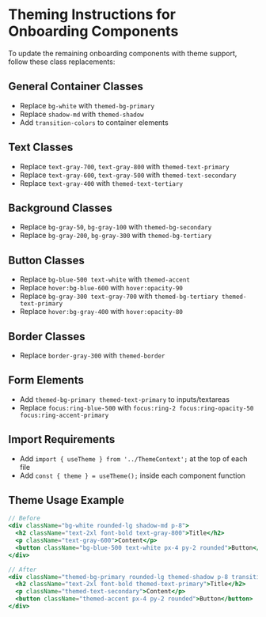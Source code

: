# Theming Instructions for Onboarding Components

To update the remaining onboarding components with theme support, follow these class replacements:

## General Container Classes
- Replace `bg-white` with `themed-bg-primary`
- Replace `shadow-md` with `themed-shadow`
- Add `transition-colors` to container elements

## Text Classes
- Replace `text-gray-700`, `text-gray-800` with `themed-text-primary`
- Replace `text-gray-600`, `text-gray-500` with `themed-text-secondary`
- Replace `text-gray-400` with `themed-text-tertiary`

## Background Classes
- Replace `bg-gray-50`, `bg-gray-100` with `themed-bg-secondary`
- Replace `bg-gray-200`, `bg-gray-300` with `themed-bg-tertiary`

## Button Classes
- Replace `bg-blue-500 text-white` with `themed-accent`
- Replace `hover:bg-blue-600` with `hover:opacity-90`
- Replace `bg-gray-300 text-gray-700` with `themed-bg-tertiary themed-text-primary`
- Replace `hover:bg-gray-400` with `hover:opacity-80`

## Border Classes
- Replace `border-gray-300` with `themed-border`

## Form Elements
- Add `themed-bg-primary themed-text-primary` to inputs/textareas
- Replace `focus:ring-blue-500` with `focus:ring-2 focus:ring-opacity-50 focus:ring-accent-primary`

## Import Requirements
- Add `import { useTheme } from '../ThemeContext';` at the top of each file
- Add `const { theme } = useTheme();` inside each component function

## Theme Usage Example
```jsx
// Before
<div className="bg-white rounded-lg shadow-md p-8">
  <h2 className="text-2xl font-bold text-gray-800">Title</h2>
  <p className="text-gray-600">Content</p>
  <button className="bg-blue-500 text-white px-4 py-2 rounded">Button</button>
</div>

// After
<div className="themed-bg-primary rounded-lg themed-shadow p-8 transition-colors">
  <h2 className="text-2xl font-bold themed-text-primary">Title</h2>
  <p className="themed-text-secondary">Content</p>
  <button className="themed-accent px-4 py-2 rounded">Button</button>
</div>
``` 